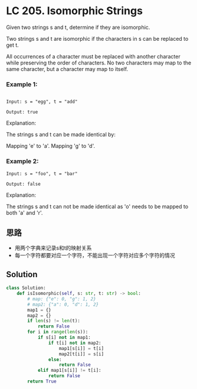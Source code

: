 # LC 205. Isomorphic Strings
Given two strings s and t, determine if they are isomorphic.

Two strings s and t are isomorphic if the characters in s can be replaced to get t.

All occurrences of a character must be replaced with another character while preserving the order of characters. No two characters may map to the same character, but a character may map to itself.

### Example 1:
```

Input: s = "egg", t = "add"

Output: true
```
Explanation:

The strings s and t can be made identical by:

Mapping 'e' to 'a'.
Mapping 'g' to 'd'.


### Example 2:
```
Input: s = "foo", t = "bar"

Output: false
```

Explanation:

The strings s and t can not be made identical as 'o' needs to be mapped to both 'a' and 'r'.

## 思路
* 用两个字典来记录s和t的映射关系
* 每一个字符都要对应一个字符，不能出现一个字符对应多个字符的情况

## Solution
```python
class Solution:
    def isIsomorphic(self, s: str, t: str) -> bool:
        # map: {"e": 0, "g": 1, 2}
        # map2: {"a": 0, "d": 1, 2}
        map1 = {}
        map2 = {}
        if len(s) != len(t):
            return False
        for i in range(len(s)):
            if s[i] not in map1:
                if t[i] not in map2:
                    map1[s[i]] = t[i]
                    map2[t[i]] = s[i]
                else:
                    return False
            elif map1[s[i]] != t[i]:
                return False
        return True
```